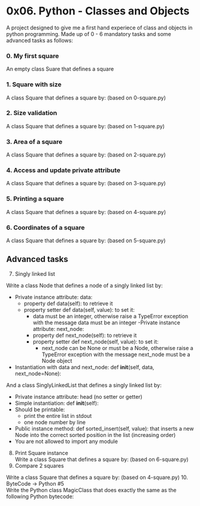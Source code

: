 # 0x06. Python - Classes and Objects
A project designed to give me a first hand experiece of class and objects
in python programming. Made up of 0 - 6 mandatory tasks and some advanced
tasks as follows:
### 0. My first square
An empty class Suare that defines a square
### 1. Square with size
A class Square that defines a square by: (based on 0-square.py)
### 2. Size validation
A class Square that defines a square by: (based on 1-square.py)
### 3. Area of a square
A class Square that defines a square by: (based on 2-square.py)
### 4. Access and update private attribute
A class Square that defines a square by: (based on 3-square.py)
### 5. Printing a square
A class Square that defines a square by: (based on 4-square.py)
### 6. Coordinates of a square
A class Square that defines a square by: (based on 5-square.py)


## Advanced tasks
7. Singly linked list


Write a class Node that defines a node of a singly linked list by:
- Private instance attribute: data:
  - property def data(self): to retrieve it
  - property setter def data(self, value): to set it:
     - data must be an integer, otherwise raise a TypeError exception with the message data must be an integer
-Private instance attribute: next_node:
	 - property def next_node(self): to retrieve it
	 - property setter def next_node(self, value): to set it:
	   - next_node can be None or must be a Node, otherwise raise a TypeError exception with the message next_node must be a Node object
- Instantiation with data and next_node: def __init__(self, data, next_node=None):


And a class SinglyLinkedList that defines a singly linked list by:
- Private instance attribute: head (no setter or getter)
- Simple instantiation: def __init__(self):
- Should be printable:
  - print the entire list in stdout
  - one node number by line
- Public instance method: def sorted_insert(self, value): that inserts a new Node into the correct sorted position in the list (increasing order)
- You are not allowed to import any module
8. Print Square instance  
Write a class Square that defines a square by: (based on 6-square.py)
9. Compare 2 squares


Write a class Square that defines a square by: (based on 4-square.py)
10. ByteCode -> Python #5  
Write the Python class MagicClass that does exactly the same as the following Python bytecode:

